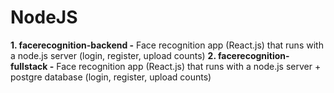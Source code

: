 # NodeJS

**1. facerecognition-backend -** Face recognition app (React.js) that runs with a node.js server (login, register, upload counts)
**2. facerecognition-fullstack -** Face recognition app (React.js) that runs with a node.js server + postgre database (login, register, upload counts)

